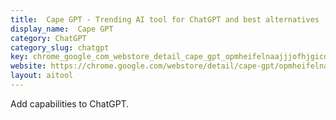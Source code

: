 ```yaml
---
title:  Cape GPT - Trending AI tool for ChatGPT and best alternatives
display_name:  Cape GPT
category: ChatGPT
category_slug: chatgpt
key: chrome_google_com_webstore_detail_cape_gpt_opmheifelnaajjjofhjgicoffam
website: https://chrome.google.com/webstore/detail/cape-gpt/opmheifelnaajjjofhjgicoffamnihbh
layout: aitool
---
```


Add capabilities to ChatGPT.
